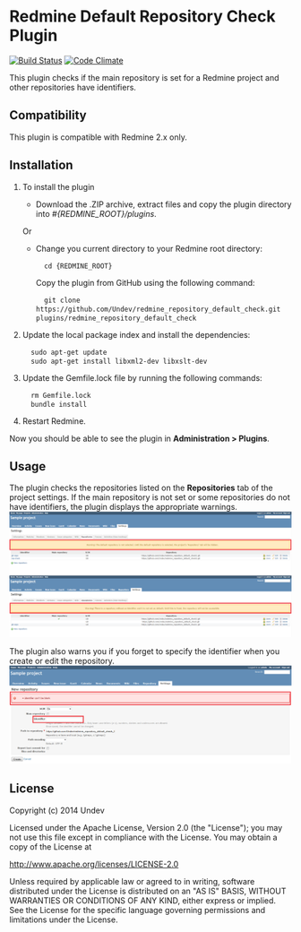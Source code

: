 # Redmine Default Repository Check Plugin

[![Build Status](https://travis-ci.org/Undev/redmine_repository_default_check.png)](https://travis-ci.org/Undev/redmine_repository_default_check)
[![Code Climate](https://codeclimate.com/github/Undev/redmine_repository_default_check.png)](https://codeclimate.com/github/Undev/redmine_repository_default_check)

This plugin checks if the main repository is set for a Redmine project and other repositories have identifiers.

## Compatibility

This plugin is compatible with Redmine 2.x only.

## Installation

1. To install the plugin
    * Download the .ZIP archive, extract files and copy the plugin directory into *#{REDMINE_ROOT}/plugins*.
    
    Or

    * Change you current directory to your Redmine root directory:  

            cd {REDMINE_ROOT}
 
      Copy the plugin from GitHub using the following command:

            git clone https://github.com/Undev/redmine_repository_default_check.git plugins/redmine_repository_default_check

2. Update the local package index and install the dependencies:

         sudo apt-get update  
         sudo apt-get install libxml2-dev libxslt-dev

3. Update the Gemfile.lock file by running the following commands:  

         rm Gemfile.lock  
         bundle install

4. Restart Redmine.

Now you should be able to see the plugin in **Administration > Plugins**.

## Usage

The plugin checks the repositories listed on the **Repositories** tab of the project settings. If the main repository is not set or some repositories do not have identifiers, the plugin displays the appropriate warnings.
![repository check](repository_check_1.PNG)
![repository check](repository_check_2.PNG)

The plugin also warns you if you forget to specify the identifier when you create or edit the repository.
![repository check](repository_check_3.PNG)

## License

Copyright (c) 2014 Undev

Licensed under the Apache License, Version 2.0 (the "License");
you may not use this file except in compliance with the License.
You may obtain a copy of the License at

http://www.apache.org/licenses/LICENSE-2.0

Unless required by applicable law or agreed to in writing, software
distributed under the License is distributed on an "AS IS" BASIS,
WITHOUT WARRANTIES OR CONDITIONS OF ANY KIND, either express or implied.
See the License for the specific language governing permissions and
limitations under the License.